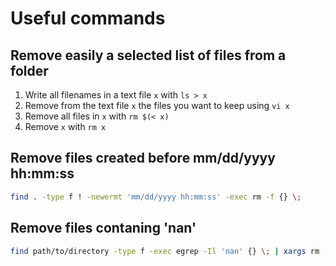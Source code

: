 # Useful commands
## Remove easily a selected list of files from a folder
1. Write all filenames in a text file `x` with `ls > x`
2. Remove from the text file `x` the files you want to keep using `vi x`
3. Remove all files in `x` with `rm $(< x)`
4. Remove `x` with `rm x`

## Remove files created before mm/dd/yyyy hh:mm:ss
```bash
find . -type f ! -newermt 'mm/dd/yyyy hh:mm:ss' -exec rm -f {} \;
```
## Remove files contaning 'nan'
```bash
find path/to/directory -type f -exec egrep -Il 'nan' {} \; | xargs rm -fv
```
